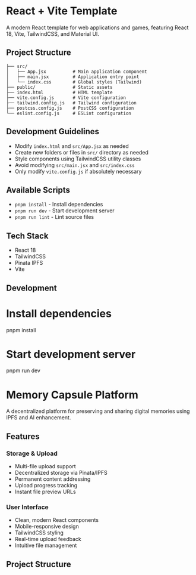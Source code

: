 # React + Vite Template

A modern React template for web applications and games, featuring React 18, Vite, TailwindCSS, and Material UI.

## Project Structure

```
├── src/
│   ├── App.jsx          # Main application component
│   ├── main.jsx         # Application entry point
│   └── index.css        # Global styles (Tailwind)
├── public/              # Static assets
├── index.html           # HTML template
├── vite.config.js       # Vite configuration
├── tailwind.config.js   # Tailwind configuration
├── postcss.config.js    # PostCSS configuration
└── eslint.config.js     # ESLint configuration
```

## Development Guidelines

- Modify `index.html` and `src/App.jsx` as needed
- Create new folders or files in `src/` directory as needed
- Style components using TailwindCSS utility classes
- Avoid modifying `src/main.jsx` and `src/index.css`
- Only modify `vite.config.js` if absolutely necessary

## Available Scripts
- `pnpm install` - Install dependencies
- `pnpm run dev` - Start development server
- `pnpm run lint` - Lint source files

## Tech Stack
- React 18
- TailwindCSS
- Pinata IPFS
- Vite

## Development

# Install dependencies
pnpm install

# Start development server
pnpm run dev


# Memory Capsule Platform

A decentralized platform for preserving and sharing digital memories using IPFS and AI enhancement.

## Features

### Storage & Upload
- Multi-file upload support
- Decentralized storage via Pinata/IPFS
- Permanent content addressing
- Upload progress tracking
- Instant file preview URLs

### User Interface
- Clean, modern React components
- Mobile-responsive design
- TailwindCSS styling
- Real-time upload feedback
- Intuitive file management

## Project Structure
